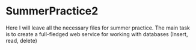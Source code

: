 # SummerPractice2
Here I will leave all the necessary files for summer practice. The main task is to create a full-fledged web service for working with databases (Insert, read, delete)

